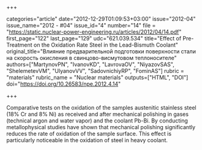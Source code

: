 +++

categories="article"
date="2012-12-29T01:09:53+03:00"
issue="2012-04"
issue_name="2012 - #04"
issue_id="4"
number="14"
file = "https://static.nuclear-power-engineering.ru/articles/2012/04/14.pdf"
first_page="122"
last_page="129"
udc="621.039.534"
title="Effect of Pre-Treatment on the Oxidation Rate Steel in the Lead-Bismuth Coolant"
original_title="Влияние предварительной подготовки поверхности стали на скорость окисления в свинцово-висмутовом теплоносителе"
authors=["MartynovPN", "IvanovKD", "LavrovaOV", "NiyazovSAS", "ShelemetevVM", "UlyanovVV", "SadovnichiyRP", "FominAS"]
rubric = "materials"
rubric_name = "Nuclear materials"
outputs=["HTML", "DOI"]
doi="https://doi.org/10.26583/npe.2012.4.14"

+++

Comparative tests on the oxidation of the samples austenitic stainless steel (18% Cr and 8% Ni) as received and after mechanical polishing in gases (technical argon and water vapor) and the coolant Pb-Bi. By conducting metallophysical studies have shown that mechanical polishing significantly reduces the rate of oxidation of the sample surface. This effect is particularly noticeable in the oxidation of steel in heavy coolant.
